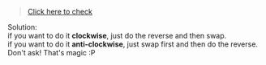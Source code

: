 >[Click here to check](https://leetcode.com/problems/rotate-image/)

Solution:  
if you want to do it **clockwise**, just do the reverse and then swap.  
if you want to do it **anti-clockwise**, just swap first and then do the reverse.  
Don't ask! That's magic :P
